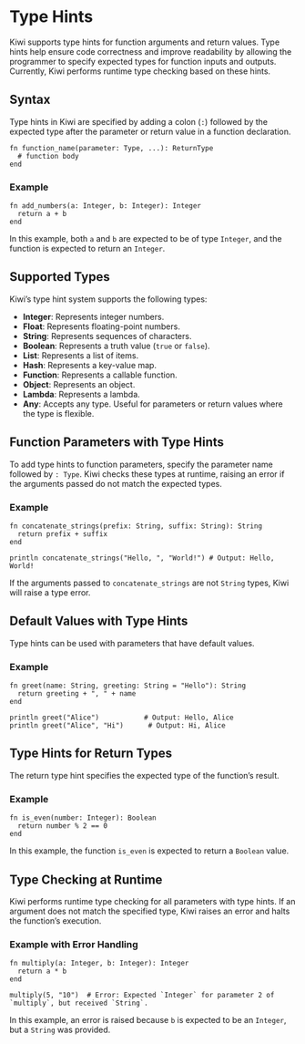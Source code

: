 # Type Hints

Kiwi supports type hints for function arguments and return values. Type hints help ensure code correctness and improve readability by allowing the programmer to specify expected types for function inputs and outputs. Currently, Kiwi performs runtime type checking based on these hints.

## Syntax

Type hints in Kiwi are specified by adding a colon (`:`) followed by the expected type after the parameter or return value in a function declaration.

```kiwi
fn function_name(parameter: Type, ...): ReturnType
  # function body
end
```

### Example

```kiwi
fn add_numbers(a: Integer, b: Integer): Integer
  return a + b
end
```

In this example, both `a` and `b` are expected to be of type `Integer`, and the function is expected to return an `Integer`.

## Supported Types

Kiwi’s type hint system supports the following types:

- **Integer**: Represents integer numbers.
- **Float**: Represents floating-point numbers.
- **String**: Represents sequences of characters.
- **Boolean**: Represents a truth value (`true` or `false`).
- **List**: Represents a list of items.
- **Hash**: Represents a key-value map.
- **Function**: Represents a callable function.
- **Object**: Represents an object.
- **Lambda**: Represents a lambda.
- **Any**: Accepts any type. Useful for parameters or return values where the type is flexible.

## Function Parameters with Type Hints

To add type hints to function parameters, specify the parameter name followed by `: Type`. Kiwi checks these types at runtime, raising an error if the arguments passed do not match the expected types.

### Example

```kiwi
fn concatenate_strings(prefix: String, suffix: String): String
  return prefix + suffix
end

println concatenate_strings("Hello, ", "World!") # Output: Hello, World!
```

If the arguments passed to `concatenate_strings` are not `String` types, Kiwi will raise a type error.

## Default Values with Type Hints

Type hints can be used with parameters that have default values.

### Example

```kiwi
fn greet(name: String, greeting: String = "Hello"): String
  return greeting + ", " + name
end

println greet("Alice")           # Output: Hello, Alice
println greet("Alice", "Hi")      # Output: Hi, Alice
```

## Type Hints for Return Types

The return type hint specifies the expected type of the function’s result.

### Example

```kiwi
fn is_even(number: Integer): Boolean
  return number % 2 == 0
end
```

In this example, the function `is_even` is expected to return a `Boolean` value.

## Type Checking at Runtime

Kiwi performs runtime type checking for all parameters with type hints. If an argument does not match the specified type, Kiwi raises an error and halts the function’s execution.

### Example with Error Handling

```kiwi
fn multiply(a: Integer, b: Integer): Integer
  return a * b
end

multiply(5, "10")  # Error: Expected `Integer` for parameter 2 of `multiply`, but received `String`.
```

In this example, an error is raised because `b` is expected to be an `Integer`, but a `String` was provided.